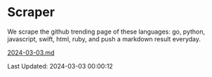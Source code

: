 # Scraper

We scrape the github trending page of these languages: go, python, javascript, swift, html, ruby, and push a markdown result everyday.

[2024-03-03.md](https://github.com/henson/Scraper/blob/master/2024-03-03.md)

Last Updated: 2024-03-03 00:00:12